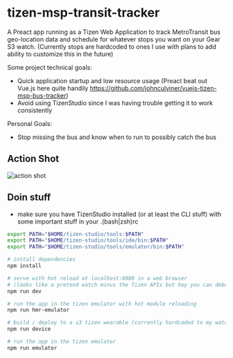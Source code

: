 # tizen-msp-transit-tracker
A Preact app running as a Tizen Web Application to track MetroTransit bus geo-location data and schedule for whatever stops you want on your Gear S3 watch. (Currently stops are hardcoded to ones I use with plans to add ability to customize this in the future)

Some project technical goals:
- Quick application startup and low resource usage (Preact beat out Vue.js here quite handily https://github.com/johnculviner/vuejs-tizen-msp-bus-tracker)
- Avoid using TizenStudio since I was having trouble getting it to work consistently

Personal Goals:
- Stop missing the bus and know when to run to possibly catch the bus

## Action Shot
![action shot](https://raw.githubusercontent.com/johnculviner/tizen-msp-transit-tracker/master/action-shot.jpg)

## Doin stuff

- make sure you have TizenStudio installed (or at least the CLI stuff) with some important stuff in your .(bash|zsh)rc 
``` bash
export PATH="$HOME/tizen-studio/tools:$PATH"
export PATH="$HOME/tizen-studio/tools/ide/bin:$PATH"
export PATH="$HOME/tizen-studio/tools/emulator/bin:$PATH"
```


``` bash
# install dependencies
npm install

# serve with hot reload at localhost:8080 in a web browser
# (looks like a pretend watch minus the Tizen APIs but hey you can debug and live reload!)
npm run dev

# run the app in the tizen emulator with hot module reloading
npm run hmr-emulator

# build / deploy to a s3 tizen wearable (currently hardcoded to my watches IP on my home network)
npm run device

# run the app in the tizen emulator
npm run emulator
```
